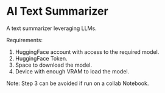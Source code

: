 # AI Text Summarizer 
 A text summarizer leveraging LLMs.

Requirements:
 
1. HuggingFace account with access to the required model.
2. HuggingFace Token.
3. Space to download the model.
4. Device with enough VRAM to load the model.


Note: Step 3 can be avoided if run on a collab Notebook.
 
